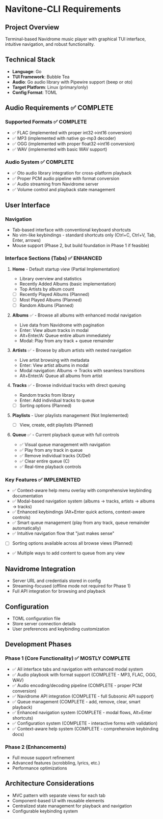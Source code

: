 # Navitone-CLI Requirements

## Project Overview
Terminal-based Navidrome music player with graphical TUI interface, intuitive navigation, and robust functionality.

## Technical Stack
- **Language**: Go
- **TUI Framework**: Bubble Tea
- **Audio**: Go audio library with Pipewire support (beep or oto)
- **Target Platform**: Linux (primary/only)
- **Config Format**: TOML

## Audio Requirements ✅ COMPLETE
### Supported Formats ✅ COMPLETE
- ✅ FLAC (implemented with proper int32→int16 conversion)
- ✅ MP3 (implemented with native go-mp3 decoder)
- ✅ OGG (implemented with proper float32→int16 conversion)
- ✅ WAV (implemented with basic WAV support)

### Audio System ✅ COMPLETE
- ✅ Oto audio library integration for cross-platform playback
- ✅ Proper PCM audio pipeline with format conversion
- ✅ Audio streaming from Navidrome server
- ✅ Volume control and playback state management

## User Interface

### Navigation
- Tab-based interface with conventional keyboard shortcuts
- No vim-like keybindings - standard shortcuts only (Ctrl+C, Ctrl+V, Tab, Enter, arrows)
- Mouse support (Phase 2, but build foundation in Phase 1 if feasible)

### Interface Sections (Tabs) ✅ ENHANCED
1. **Home** - Default startup view (Partial Implementation)
   - Library overview and statistics
   - Recently Added Albums (basic implementation)
   - Top Artists by album count
   - [ ] Recently Played Albums (Planned)
   - [ ] Most Played Albums (Planned)
   - [ ] Random Albums (Planned)

2. **Albums** ✅ - Browse all albums with enhanced modal navigation
   - Live data from Navidrome with pagination
   - Enter: View album tracks in modal
   - Alt+Enter/A: Queue entire album immediately
   - Modal: Play from any track + queue remainder

3. **Artists** ✅ - Browse by album artists with nested navigation
   - Live artist browsing with metadata
   - Enter: View artist albums in modal  
   - Modal navigation: Albums → Tracks with seamless transitions
   - Alt+Enter/A: Queue all albums from artist

4. **Tracks** ✅ - Browse individual tracks with direct queuing
   - Random tracks from library
   - Enter: Add individual tracks to queue
   - [ ] Sorting options (Planned)

5. **Playlists** - User playlists management (Not Implemented)
   - [ ] View, create, edit playlists (Planned)

6. **Queue** ✅ - Current playback queue with full controls
   - ✅ Visual queue management with navigation
   - ✅ Play from any track in queue
   - ✅ Remove individual tracks (X/Del)
   - ✅ Clear entire queue (C)
   - ✅ Real-time playback controls

### Key Features ✅ IMPLEMENTED
- ✅ Context-aware help menu overlay with comprehensive keybinding documentation
- ✅ Modal-based navigation system (albums → tracks, artists → albums → tracks)
- ✅ Enhanced keybindings (Alt+Enter quick actions, context-aware controls)
- ✅ Smart queue management (play from any track, queue remainder automatically)
- ✅ Intuitive navigation flow that "just makes sense"
- [ ] Sorting options available across all browse views (Planned)
- ✅ Multiple ways to add content to queue from any view

## Navidrome Integration
- Server URL and credentials stored in config
- Streaming-focused (offline mode not required for Phase 1)
- Full API integration for browsing and playback

## Configuration
- TOML configuration file
- Store server connection details
- User preferences and keybinding customization

## Development Phases

### Phase 1 (Core Functionality) ✅ MOSTLY COMPLETE
- ✅ All interface tabs and navigation with enhanced modal system
- ✅ Audio playbook with format support (COMPLETE - MP3, FLAC, OGG, WAV)
- ✅ Audio encoding/decoding pipeline (COMPLETE - proper PCM conversion)
- ✅ Navidrome API integration (COMPLETE - full Subsonic API support)
- ✅ Queue management (COMPLETE - add, remove, clear, smart playback)
- ✅ Enhanced navigation system (COMPLETE - modal flows, Alt+Enter shortcuts)
- ✅ Configuration system (COMPLETE - interactive forms with validation)
- ✅ Context-aware help system (COMPLETE - comprehensive keybinding docs)

### Phase 2 (Enhancements)
- Full mouse support refinement
- Advanced features (scrobbling, lyrics, etc.)
- Performance optimizations

## Architecture Considerations
- MVC pattern with separate views for each tab
- Component-based UI with reusable elements
- Centralized state management for playback and navigation
- Configurable keybinding system